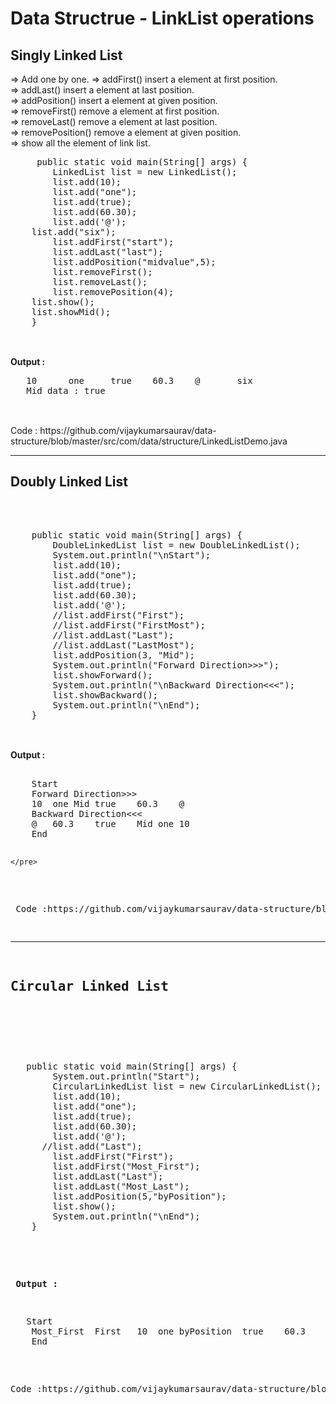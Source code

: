 <h1>Data Structrue - LinkList operations</h1>
<h2>Singly Linked List</h2>
<p>=&gt; Add one by one. =&gt; addFirst() insert a element at first position. <br /> =&gt; addLast() insert a element at last position. <br /> =&gt; addPosition() insert a element at given position. <br /> =&gt; removeFirst() remove a element at first position. <br /> =&gt; removeLast() remove a element at last position. <br /> =&gt; removePosition() remove a element at given position. <br /> =&gt; show all the element of link list. <br /> </p>
<pre>     public static void main(String[] args) {
        LinkedList list = new LinkedList();
        list.add(10);
        list.add("one");
        list.add(true);
        list.add(60.30);
        list.add('@');
	list.add("six");
        list.addFirst("start");
        list.addLast("last");
        list.addPosition("midvalue",5);
        list.removeFirst();
        list.removeLast();
        list.removePosition(4);
	list.show();
	list.showMid();
    }
	</pre>
<p><br /> <strong>Output : </strong> </p>
<pre>   10      one     true    60.3    @       six 
   Mid data : true
	</pre>
<p><br /> Code : https://github.com/vijaykumarsaurav/data-structure/blob/master/src/com/data/structure/LinkedListDemo.java</p>
<hr />
<h2>Doubly Linked List</h2>
<p>&nbsp;</p>
<pre>	
	public static void main(String[] args) {
		DoubleLinkedList list = new DoubleLinkedList();
		System.out.println("\nStart");
		list.add(10);
		list.add("one");
		list.add(true);
		list.add(60.30);
		list.add('@');
		//list.addFirst("First");
		//list.addFirst("FirstMost");
		//list.addLast("Last");
		//list.addLast("LastMost");
		list.addPosition(3, "Mid");
		System.out.println("Forward Direction>>>");
		list.showForward();
		System.out.println("\nBackward Direction<<<");
		list.showBackward();
		System.out.println("\nEnd");
	}
	</pre>
<p><br /> <strong>Output : </strong> </p>
<pre>	
	Start
	Forward Direction>>>
	10	one	Mid	true	60.3	@	
	Backward Direction<<<
	@	60.3	true	Mid	one	10	
	End

	</pre>
<p><br /> Code :https://github.com/vijaykumarsaurav/data-structure/blob/master/src/com/data/structure/DoblelyLinkedListDemo.java </p>
<hr />
<h2>Circular Linked List</h2>
<p>&nbsp;</p>
<pre>	public static void main(String[] args) {
        System.out.println("Start");
        CircularLinkedList list = new CircularLinkedList();
        list.add(10);
        list.add("one");
        list.add(true);
        list.add(60.30);
        list.add('@');
      //list.add("Last");
        list.addFirst("First");
        list.addFirst("Most_First");
        list.addLast("Last");
        list.addLast("Most_Last");
        list.addPosition(5,"byPosition");
        list.show();
        System.out.println("\nEnd");
    }
	</pre>
<p><br /> <strong>Output : </strong> </p>
<pre>	Start 
	Most_First	First	10	one	byPosition	true	60.3	@	Last	Most_Last	  
	End 
	</pre>
<p>Code :https://github.com/vijaykumarsaurav/data-structure/blob/master/src/com/data/structure/CircularLinkedListDemo.java</p>
